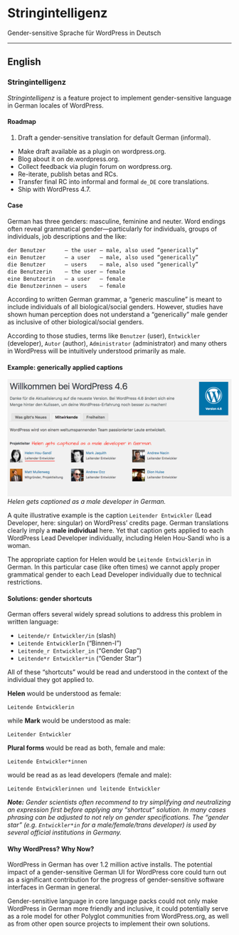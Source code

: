 # Stringintelligenz
Gender-sensitive Sprache für WordPress in Deutsch

---

## English

### Stringintelligenz
_Stringintelligenz_ is a feature project to implement gender-sensitive language in German locales of WordPress.

#### Roadmap

1. Draft a gender-sensitive translation for default German (informal).
- Make draft available as a plugin on wordpress.org.
- Blog about it on de.wordpress.org.
- Collect feedback via plugin forum on wordpress.org.
- Re-iterate, publish betas and RCs.
- Transfer final RC into informal and formal `de_DE` core translations.
- Ship with WordPress 4.7.

#### Case
German has three genders: masculine, feminine and neuter. Word endings often reveal grammatical gender—particularly for individuals, groups of individuals, job descriptions and the like:

```
der Benutzer      – the user – male, also used “generically”
ein Benutzer      – a user   – male, also used “generically”
die Benutzer      – users    – male, also used “generically”
die Benutzerin    – the user – female
eine Benutzerin   – a user   – female
die Benutzerinnen – users    – female
```

According to written German grammar, a “generic masculine” is meant to include individuals of all biological/social genders. However, studies have shown human perception does not understand a “generically” male gender as inclusive of other biological/social genders.

According to those studies, terms like `Benutzer` (user), `Entwickler` (developer), `Autor` (author), `Administrator` (administrator) and many others in WordPress will be intuitively understood primarily as male.

#### Example: generically applied captions

![German localization for “lead developer” implies Helen Hou-Sandí would be a male developer.](/assets/lead-developers.png)
_Helen gets captioned as a male developer in German._

A quite illustrative example is the caption `Leitender Entwickler` (Lead Developer, here: singular) on WordPress’ credits page. German translations clearly imply a **male individual** here. Yet that caption gets applied to each WordPress Lead Developer individually, including Helen Hou-Sandí who is a woman.

The appropriate caption for Helen would be `Leitende Entwicklerin` in German. In this particular case (like often times) we cannot apply proper grammatical gender to each Lead Developer individually due to technical restrictions.

#### Solutions: gender shortcuts
German offers several widely spread solutions to address this problem in written language:

- `Leitende/r Entwickler/in` (slash)
- `Leitende EntwicklerIn` (“Binnen-I”)
- `Leitende_r Entwickler_in` (“Gender Gap”)
- `Leitende*r Entwickler*in` (“Gender Star”)

All of these “shortcuts” would be read and understood in the context of the individual they got applied to.

**Helen** would be understood as female:
```
Leitende Entwicklerin
```
while **Mark** would be understood as male:
```
Leitender Entwickler
```

**Plural forms** would be read as both, female and male:
```
Leitende Entwickler*innen
```
would be read as as lead developers (female and male):
```
Leitende Entwicklerinnen und leitende Entwickler
```

_**Note:** Gender scientists often recommend to try simplifying and neutralizing an expression first before applying any “shortcut” solution. In many cases phrasing can be adjusted to not rely on gender specifications. The “gender star” (e.g. `Entwickler*in` for a male/female/trans developer) is used by several official institutions in Germany._

#### Why WordPress? Why Now?
WordPress in German has over 1.2 million active installs. The potential impact of a gender-sensitive German UI for WordPress core could turn out as a significant contribution for the progress of gender-sensitive software interfaces in German in general.

Gender-sensitive language in core language packs could not only make WordPress in German more friendly and inclusive, it could potentially serve as a role model for other Polyglot communities from WordPress.org, as well as from other open source projects to implement their own solutions.
